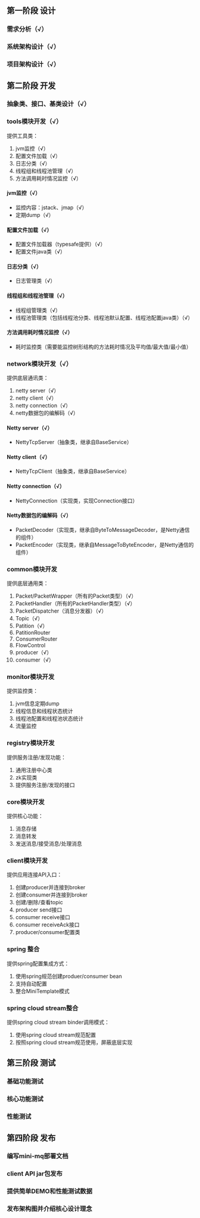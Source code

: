







## 第一阶段 设计

### 需求分析（√）

### 系统架构设计（√）

### 项目架构设计（√）



## 第二阶段 开发

### 抽象类、接口、基类设计（√）

### tools模块开发（√）

提供工具类：

1. jvm监控（√）
2. 配置文件加载（√）
3. 日志分类（√）
4. 线程组和线程池管理（√）
5. 方法调用耗时情况监控（√）



#### jvm监控（√）

* 监控内容：jstack、jmap（√）
* 定期dump（√）

#### 配置文件加载（√）

* 配置文件加载器（typesafe提供）（√）
* 配置文件java类（√）

#### 日志分类（√）

* 日志管理类（√）

#### 线程组和线程池管理（√）

* 线程组管理类（√）
* 线程池管理类（包括线程池分类、线程池默认配置、线程池配置java类）（√）


#### 方法调用耗时情况监控（√）

* 耗时监控类（需要能监控树形结构的方法耗时情况及平均值/最大值/最小值）


### network模块开发（√）

提供底层通讯类：

1. netty server（√）
2. netty client（√）
3. netty connection（√）
4. netty数据包的编解码（√）

#### Netty server（√）

* NettyTcpServer（抽象类，继承自BaseService）

#### Netty client（√）

* NettyTcpClient（抽象类，继承自BaseService）

#### Netty connection（√）

* NettyConnection（实现类，实现Connection接口）

#### Netty数据包的编解码（√）

* PacketDecoder（实现类，继承自ByteToMessageDecoder，是Netty通信的组件）
* PacketEncoder（实现类，继承自MessageToByteEncoder，是Netty通信的组件）



### common模块开发

提供底层通用类：

1. Packet/PacketWrapper（所有的Packet类型）（√）
2. PacketHandler（所有的PacketHandler类型）（√）
3. PacketDispatcher（消息分发器）（√）
4. Topic（√）
5. Patition（√）
6. PatitionRouter
7. ConsumerRouter
8. FlowControl
9. producer（√）
10. consumer（√）



### monitor模块开发

提供监控类：

1. jvm信息定期dump
2. 线程信息和线程状态统计
3. 线程池配置和线程池状态统计
4. 流量监控



### registry模块开发

提供服务注册/发现功能：

1. 通用注册中心类
2. zk实现类
3. 提供服务注册/发现的接口



### core模块开发

提供核心功能：

1. 消息存储
2. 消息转发
3. 发送消息/接受消息/处理消息



### client模块开发

提供应用连接API入口：

1. 创建producer并连接到broker
2. 创建consumer并连接到broker
3. 创建/删除/查看topic
4. producer send接口
5. consumer receive接口
6. consumer receiveAck接口
7. producer/consumer配置类



### spring 整合

提供spring配置集成方式：

1. 使用spring规范创建produer/consumer bean
2. 支持自动配置
3. 整合MiniTemplate模式



### spring cloud stream整合

提供spring cloud stream binder调用模式：

1. 使用spring cloud stream规范配置
2. 按照spring cloud stream规范使用，屏蔽底层实现





## 第三阶段 测试

### 基础功能测试

### 核心功能测试

### 性能测试



## 第四阶段 发布

### 编写mini-mq部署文档

### client API jar包发布

### 提供简单DEMO和性能测试数据

### 发布架构图并介绍核心设计理念